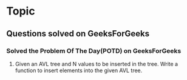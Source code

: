 # Topic

## Questions solved on GeeksForGeeks

### Solved the Problem Of The Day(POTD) on GeeksForGeeks

1. Given an AVL tree and N values to be inserted in the tree. Write a function to insert elements into the given AVL tree.